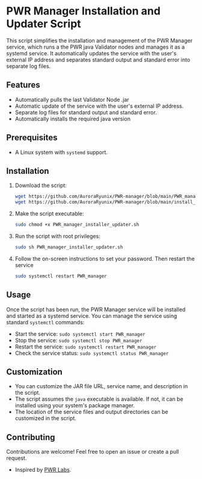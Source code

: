 # PWR Manager Installation and Updater Script

This script simplifies the installation and management of the PWR Manager service, which runs a the PWR java Validator nodes and manages it as a systemd service. It automatically updates the service with the user's external IP address and separates standard output and standard error into separate log files.

## Features

- Automatically pulls the last Validator Node .jar
- Automatic update of the service with the user's external IP address.
- Separate log files for standard output and standard error.
- Automatically installs the required java version

## Prerequisites

- A Linux system with `systemd` support.

## Installation

1. Download the script:

   ```bash
   wget https://github.com/AuroraRyunix/PWR-manager/blob/main/PWR_manager_installer_updater.sh
   wget https://github.com/AuroraRyunix/PWR-manager/blob/main/install_java.sh
   ```

2. Make the script executable:

   ```bash
   sudo chmod +x PWR_manager_installer_updater.sh
   ```

3. Run the script with root privileges:

   ```bash
   sudo sh PWR_manager_installer_updater.sh
   ```

4. Follow the on-screen instructions to set your password. Then restart the service
   ```bash
   sudo systemctl restart PWR_manager
   ```

## Usage

Once the script has been run, the PWR Manager service will be installed and started as a systemd service. You can manage the service using standard `systemctl` commands:

- Start the service: `sudo systemctl start PWR_manager`
- Stop the service: `sudo systemctl stop PWR_manager`
- Restart the service: `sudo systemctl restart PWR_manager`
- Check the service status: `sudo systemctl status PWR_manager`

## Customization

- You can customize the JAR file URL, service name, and description in the script.
- The script assumes the `java` executable is available. If not, it can be installed using your system's package manager.
- The location of the service files and output directories can be customized in the script.

## Contributing

Contributions are welcome! Feel free to open an issue or create a pull request.


- Inspired by [PWR Labs](https://github.com/pwrlabs).


